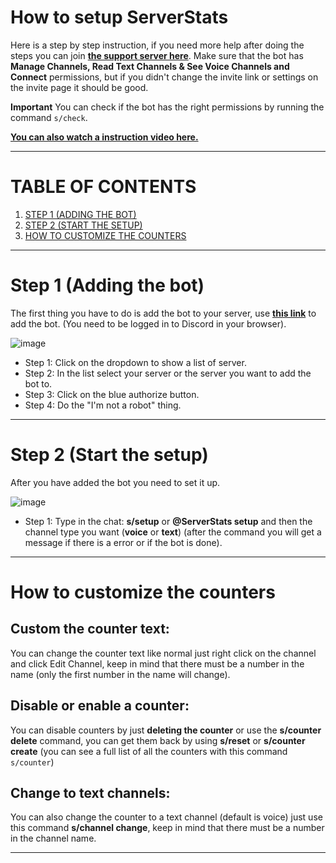 # How to setup ServerStats
Here is a step by step instruction, if you need more help after doing the steps you can join **[the support server here](https://discordapp.com/invite/vE8qKNV)**.
Make sure that the bot has **Manage Channels, Read Text Channels & See Voice Channels and Connect** permissions, but if you didn't change the invite link or settings on the invite page it should be good.

**Important** You can check if the bot has the right permissions by running the command `s/check`.

**[You can also watch a instruction video here.](https://vimeo.com/316592316/b7bd1ea09b)**

---

# TABLE OF CONTENTS
1. [STEP 1 (ADDING THE BOT)](#step-1-adding-the-bot)
2. [STEP 2 (START THE SETUP)](#step-2-start-the-setup)
3. [HOW TO CUSTOMIZE THE COUNTERS](#how-to-customize-the-counters)

---

# Step 1 (Adding the bot)
The first thing you have to do is add the bot to your server, use **[this link](https://discord.com/oauth2/authorize?client_id=458276816071950337&permissions=1068048&response_type=code&redirect_uri=https%3A%2F%2Fserverstatsbot.com%2Fsetup&scope=bot)** to add the bot. (You need to be logged in to Discord in your browser).

![image](https://cdn.discordapp.com/attachments/527152500139229204/527152574608965642/invite_steps.png)

* Step 1: Click on the dropdown to show a list of server.
* Step 2: In the list select your server or the server you want to add the bot to.
* Step 3: Click on the blue authorize button.
* Step 4: Do the "I'm not a robot" thing.

---

# Step 2 (Start the setup)
After you have added the bot you need to set it up.

![image](https://cdn.discordapp.com/attachments/527152500139229204/544607298266464286/Naamloos.png)

* Step 1: Type in the chat: **s/setup** or **@ServerStats setup** and then the channel type you want (**voice** or **text**) (after the command you will get a message if there is a error or if the bot is done).

---

# How to customize the counters
## Custom the counter text:
You can change the counter text like normal just right click on the channel and click Edit Channel, keep in mind that there must be a number in the name (only the first number in the name will change).

## Disable or enable a counter:

You can disable counters by just **deleting the counter** or use the **s/counter delete** command, you can get them back by using **s/reset** or **s/counter create** (you can see a full list of all the counters with this command `s/counter`)

## Change to text channels:

You can also change the counter to a text channel (default is voice) just use this command **s/channel change**, keep in mind that there must be a number in the channel name.

---
